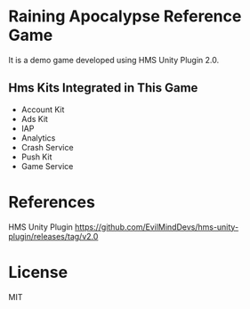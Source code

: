 # Raining Apocalypse Reference Game

It is a demo game developed using HMS Unity Plugin 2.0.

## Hms Kits Integrated in This Game

* Account Kit
* Ads Kit
* IAP
* Analytics
* Crash Service
* Push Kit
* Game Service

# References
HMS Unity Plugin https://github.com/EvilMindDevs/hms-unity-plugin/releases/tag/v2.0

# License
MIT
